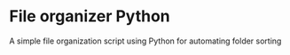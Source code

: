 # File organizer Python
A simple file organization script using Python for automating folder sorting
